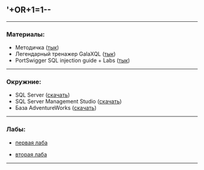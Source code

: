 ## '+OR+1=1--

---

### Материалы:
- Методичка ([тык](https://github.com/DianaNeumann/ITMO-DB-Practice/blob/main/resources/db-manual-itmo.pdf))
- Легендарный тренажер GalaXQL ([тык](https://solhsa.com/g3/))
- PortSwigger SQL injection guide  + Labs ([тык](https://portswigger.net/web-security/sql-injection))
---

### Окружние:
- SQL Server ([скачать](https://www.microsoft.com/en-us/sql-server/sql-server-downloads))
- SQL Server Management Studio ([скачать](https://learn.microsoft.com/en-us/sql/ssms/download-sql-server-management-studio-ssms?view=sql-server-ver16#download-ssms))
- База AdventureWorks ([скачать](https://learn.microsoft.com/en-us/sql/samples/adventureworks-install-configure?view=sql-server-ver16&tabs=ssms))

---

### Лабы:

- [первая лаба](https://github.com/DianaNeumann/DB-SQL-Practice/blob/main/labs/Lab-1.sql)

- [вторая лаба](https://github.com/DianaNeumann/DB-SQL-Practice/blob/main/labs/Lab-2.sql)
---
